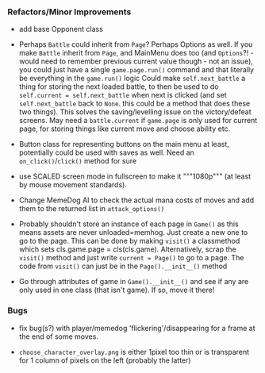 ### Refactors/Minor Improvements
* add base Opponent class

* Perhaps `Battle` could inherit from `Page`? Perhaps Options as well.
If you make `Battle` inherit from `Page`, and MainMenu does too
(and `Options`?! - would need to remember previous current value though - not an issue),
you could just have a single `game.page.run()` command
and that literally be  everything in the `game.run()` logic
Could make `self.next_battle` a thing for storing the next loaded battle,
to then be used to do `self.current = self.next_battle` when next is clicked
(and set `self.next_battle` back to `None`. this could be a method that does these two things).
This solves the saving/levelling issue on the victory/defeat screens.
May need a `battle.current` if `game.page` is only used for current page,
for storing things like current move and choose ability etc.

* Button class for representing buttons on the main menu at least,
potentially could be used with saves as well. Need an `on_click()`/`click()` method for sure

* use SCALED screen mode in fullscreen to make it """1080p""" (at least by mouse movement standards).

* Change MemeDog AI to check the actual mana costs of
moves and add them to the returned list in `attack_options()`

* Probably shouldn't store an instance of each page in `Game()`
as this means assets are never unloaded=memhog.
Just create a new one to go to the page.
This can be done by making `visit()` a classmethod which sets cls.game.page = cls(cls.game).
Alternatively, scrap the `visit()` method and just write `current = Page()` to go to a page.
The code from `visit()` can just be in the `Page().__init__()` method

* Go through attributes of game in `Game().__init__()` and see if any are only
used in one class (that isn't game). If so, move it there!

### Bugs
* fix bug(s?) with player/memedog 'flickering'/disappearing for a frame at the end of some moves.

* `choose_character_overlay.png` is either 1pixel too thin
or is transparent for 1 column of pixels on the left (probably the latter)